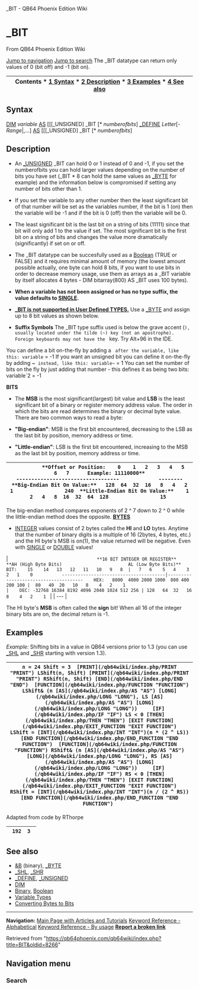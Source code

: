 


\_BIT - QB64 Phoenix Edition Wiki








# \_BIT



From QB64 Phoenix Edition Wiki



[Jump to navigation](#mw-head)
[Jump to search](#searchInput)
The \_BIT datatype can return only values of 0 (bit off) and -1 (bit on).


  






| Contents * [1 Syntax](#Syntax) * [2 Description](#Description) * [3 Examples](#Examples) * [4 See also](#See_also) |
| --- |


## Syntax


[DIM](/qb64wiki/index.php/DIM "DIM") *variable* [AS](/qb64wiki/index.php/AS "AS") [[[\_UNSIGNED] \_BIT [\* *numberofbits*]
[\_DEFINE](/qb64wiki/index.php/DEFINE "DEFINE") *Letter*[*-Range*|,...] [AS](/qb64wiki/index.php/AS "AS") [[[\_UNSIGNED] \_BIT [\* *numberofbits*]
  




## Description


* An [\_UNSIGNED](/qb64wiki/index.php/UNSIGNED "UNSIGNED") \_BIT can hold 0 or 1 instead of 0 and -1, if you set the numberofbits you can hold larger values depending on the number of bits you have set (\_BIT \* 8 can hold the same values as [\_BYTE](/qb64wiki/index.php/BYTE "BYTE") for example) and the information below is compromised if setting any number of bits other than 1.
* If you set the variable to any other number then the least significant bit of that number will be set as the variables number, if the bit is 1 (on) then the variable will be -1 and if the bit is 0 (off) then the variable will be 0.
* The least significant bit is the last bit on a string of bits (11111) since that bit will only add 1 to the value if set. The most significant bit is the first bit on a string of bits and changes the value more dramatically (significantly) if set on or off.
* The \_BIT datatype can be succesfully used as a [Boolean](/qb64wiki/index.php/Boolean "Boolean") (TRUE or FALSE) and it requires minimal amount of memory (the lowest amount possible actually, one byte can hold 8 bits, if you want to use bits in order to decrease memory usage, use them as arrays as a \_BIT variable by itself allocates 4 bytes - DIM bitarray(800) AS \_BIT uses 100 bytes).
* **When a variable has not been assigned or has no type suffix, the value defaults to [SINGLE](/qb64wiki/index.php/SINGLE "SINGLE").**
* **[\_BIT is not supported in User Defined TYPES.](/qb64wiki/index.php/Keywords_currently_not_supported_by_QB64 "Keywords currently not supported by QB64")** Use a [\_BYTE](/qb64wiki/index.php/BYTE "BYTE") and assign up to 8 bit values as shown below.


  




* **Suffix Symbols** The \_BIT type suffix used is below the grave accent (`), usually located under the tilde (~) key (not an apostrophe). Foreign keyboards may not have the ` key. Try Alt+96 in the IDE.


You can define a bit on-the-fly by adding a ` after the variable, like this: variable` = -1
If you want an unsigned bit you can define it on-the-fly by adding ~` instead, like this: variable~` = 1
You can set the number of bits on the fly by just adding that number - this defines it as being two bits: variable`2 = -1
  




**BITS**
* The **MSB** is the most significant(largest) bit value and **LSB** is the least significant bit of a binary or register memory address value. The order in which the bits are read determines the binary or decimal byte value. There are two common ways to read a byte:


* **"Big-endian"**: MSB is the first bit encountered, decreasing to the LSB as the last bit by position, memory address or time.
* **"Little-endian"**: LSB is the first bit encountered, increasing to the MSB as the last bit by position, memory address or time.



| ```          **Offset or Position:    0    1   2   3   4   5   6   7      Example: 11110000**                               ----------------------------------             --------     **Big-Endian Bit On Value:**   128  64  32  16   8   4   2   1                 240  **Little-Endian Bit On Value:**    1    2   4   8  16  32  64  128                 15  ``` |
| --- |


The big-endian method compares exponents of 2 ^ 7 down to 2 ^ 0 while the little-endian method does the opposite.
**[BYTES](/qb64wiki/index.php/BYTE "BYTE")**
* [INTEGER](/qb64wiki/index.php/INTEGER "INTEGER") values consist of 2 bytes called the **HI** and **LO** bytes. Anytime that the number of binary digits is a multiple of 16 (2bytes, 4 bytes, etc.) and the HI byte's MSB is on(1), the value returned will be negative. Even with [SINGLE](/qb64wiki/index.php/SINGLE "SINGLE") or [DOUBLE](/qb64wiki/index.php/DOUBLE "DOUBLE") values!




| ```                                  **16 BIT INTEGER OR REGISTER**               **AH (High Byte Bits)                         AL (Low Byte Bits)**    BIT:    15    14   13   12   11   10   9   8  |   7   6    5   4    3    2   1    0           ---------------------------------------|--------------------------------------    HEX:   8000  4000 2000 1000  800 400  200 100 |  80   40  20   10   8    4   2    1                                                  |    DEC: -32768 16384 8192 4096 2048 1024 512 256 | 128   64  32   16   8    4   2    1  ``` |
| --- |


The HI byte's **MSB** is often called the **sign** bit! When all 16 of the integer binary bits are on, the decimal return is -1.
  




## Examples


*Example:* Shifting bits in a value in QB64 versions prior to 1.3 (you can use [\_SHL](/qb64wiki/index.php/SHL "SHL") and [\_SHR](/qb64wiki/index.php/SHR "SHR") starting with version 1.3).





| ``` n = 24 Shift = 3  [PRINT](/qb64wiki/index.php/PRINT "PRINT") LShift(n, Shift) [PRINT](/qb64wiki/index.php/PRINT "PRINT") RShift(n, Shift) [END](/qb64wiki/index.php/END "END")  [FUNCTION](/qb64wiki/index.php/FUNCTION "FUNCTION") LShift& (n [AS](/qb64wiki/index.php/AS "AS") [LONG](/qb64wiki/index.php/LONG "LONG"), LS [AS](/qb64wiki/index.php/AS "AS") [LONG](/qb64wiki/index.php/LONG "LONG"))     [IF](/qb64wiki/index.php/IF "IF") LS < 0 [THEN](/qb64wiki/index.php/THEN "THEN") [EXIT FUNCTION](/qb64wiki/index.php/EXIT_FUNCTION "EXIT FUNCTION")     LShift = [INT](/qb64wiki/index.php/INT "INT")(n * (2 ^ LS)) [END FUNCTION](/qb64wiki/index.php/END_FUNCTION "END FUNCTION")  [FUNCTION](/qb64wiki/index.php/FUNCTION "FUNCTION") RShift& (n [AS](/qb64wiki/index.php/AS "AS") [LONG](/qb64wiki/index.php/LONG "LONG"), RS [AS](/qb64wiki/index.php/AS "AS") [LONG](/qb64wiki/index.php/LONG "LONG"))     [IF](/qb64wiki/index.php/IF "IF") RS < 0 [THEN](/qb64wiki/index.php/THEN "THEN") [EXIT FUNCTION](/qb64wiki/index.php/EXIT_FUNCTION "EXIT FUNCTION")     RShift = [INT](/qb64wiki/index.php/INT "INT")(n / (2 ^ RS)) [END FUNCTION](/qb64wiki/index.php/END_FUNCTION "END FUNCTION")  ``` |
| --- |


Adapted from code by RThorpe


| ```  192  3  ``` |
| --- |


  




## See also


* [&B](/qb64wiki/index.php/%26B "&B") (binary), [\_BYTE](/qb64wiki/index.php/BYTE "BYTE")
* [\_SHL](/qb64wiki/index.php/SHL "SHL"), [\_SHR](/qb64wiki/index.php/SHR "SHR")
* [\_DEFINE](/qb64wiki/index.php/DEFINE "DEFINE"), [\_UNSIGNED](/qb64wiki/index.php/UNSIGNED "UNSIGNED")
* [DIM](/qb64wiki/index.php/DIM "DIM")
* [Binary](/qb64wiki/index.php/Binary "Binary"), [Boolean](/qb64wiki/index.php/Boolean "Boolean")
* [Variable Types](/qb64wiki/index.php/Variable_Types "Variable Types")
* [Converting Bytes to Bits](/qb64wiki/index.php/Converting_Bytes_to_Bits "Converting Bytes to Bits")


  






---


**Navigation:**
[Main Page with Articles and Tutorials](/qb64wiki/index.php/Main_Page "Main Page")
[Keyword Reference - Alphabetical](/qb64wiki/index.php/Keyword_Reference_-_Alphabetical "Keyword Reference - Alphabetical")
[Keyword Reference - By usage](/qb64wiki/index.php/Keyword_Reference_-_By_usage "Keyword Reference - By usage")
**[Report a broken link](https://qb64phoenix.com/forum/showthread.php?tid=2800)**  





Retrieved from "<https://qb64phoenix.com/qb64wiki/index.php?title=BIT&oldid=8266>"




## Navigation menu








### Search





















